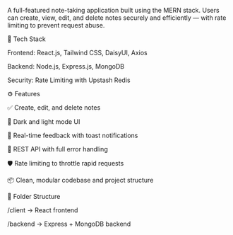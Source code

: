 A full-featured note-taking application built using the MERN stack. Users can create, view, edit, and delete notes securely and efficiently — with rate limiting to prevent request abuse.

🔧 Tech Stack

Frontend: React.js, Tailwind CSS, DaisyUI, Axios

Backend: Node.js, Express.js, MongoDB

Security: Rate Limiting with Upstash Redis

⚙️ Features

✅ Create, edit, and delete notes

🌙 Dark and light mode UI

🔔 Real-time feedback with toast notifications

🚀 REST API with full error handling

🛡️ Rate limiting to throttle rapid requests

📦 Clean, modular codebase and project structure

📁 Folder Structure

/client → React frontend

/backend → Express + MongoDB backend
